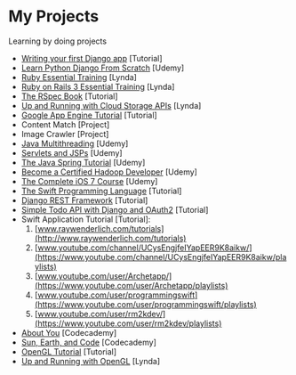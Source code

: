 My Projects
===========

Learning by doing projects

* [Writing your first Django app](https://docs.djangoproject.com/en/dev/intro/tutorial01/) [Tutorial]
* [Learn Python Django From Scratch](https://www.udemy.com/learn-python-django-from-scratch/) [Udemy]
* [Ruby Essential Training](http://www.lynda.com/sdk/Ruby-tutorials/essential-training/47905-2.html) [Lynda]
* [Ruby on Rails 3 Essential Training](http://www.lynda.com/sdk/Ruby-Rails-tutorials/Ruby-Rails-3-Essential-Training/55960-2.html) [Lynda]
* [The RSpec Book](http://www.amazon.com/The-RSpec-Book-Behaviour-Development/dp/1934356379) [Tutorial]
* [Up and Running with Cloud Storage APIs](http://www.lynda.com/sdk/Azure-tutorials/Up-Running-Cloud-Storage-APIs/133320-2.html) [Lynda]
* [Google App Engine Tutorial](http://googcloudlabs.appspot.com/whatgae.html) [Tutorial]
* Content Match [Project]
* Image Crawler [Project]
* [Java Multithreading](https://www.udemy.com/java-multithreading) [Udemy]
* [Servlets and JSPs](https://www.udemy.com/javawebtut/) [Udemy]
* [The Java Spring Tutorial](https://www.udemy.com/javaspring/) [Udemy]
* [Become a Certified Hadoop Developer](https://www.udemy.com/hadoop-tutorial/) [Udemy]
* [The Complete iOS 7 Course](https://www.udemy.com/the-complete-ios-7-course-learn-by-building-14-apps/) [Udemy]
* [The Swift Programming Language](https://developer.apple.com/swift/) [Tutorial]
* [Django REST Framework](http://www.django-rest-framework.org/tutorial/1-serialization/) [Tutorial]
* [Simple Todo API with Django and OAuth2](http://www.madewithtea.com/simple-todo-api-with-django-and-oauth2.html) [Tutorial]
* Swift Application Tutorial [Tutorial]:
  1. [www.raywenderlich.com/tutorials](http://www.raywenderlich.com/tutorials)
  2. [www.youtube.com/channel/UCysEngjfeIYapEER9K8aikw/](https://www.youtube.com/channel/UCysEngjfeIYapEER9K8aikw/playlists)
  3. [www.youtube.com/user/Archetapp/](https://www.youtube.com/user/Archetapp/playlists)
  4. [www.youtube.com/user/programmingswift](https://www.youtube.com/user/programmingswift/playlists)
  5. [www.youtube.com/user/rm2kdev/](https://www.youtube.com/user/rm2kdev/playlists)
* [About You](http://www.codecademy.com/goals/web-beginner-en-3pc6w) [Codecademy]
* [Sun, Earth, and Code](http://www.codecademy.com/en/goals/web-beginner-en-ymqg0) [Codecademy]
* [OpenGL Tutorial](http://www.opengl-tutorial.org/zh-hans/beginners-tutorials-zh/) [Tutorial]
* [Up and Running with OpenGL](http://www.lynda.com/OpenGL-tutorials/Up-Running-OpenGL/166782-2.html) [Lynda]
